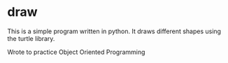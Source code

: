# draw

This is a simple program written in python. It draws different shapes using the turtle library.

Wrote to practice Object Oriented Programming

